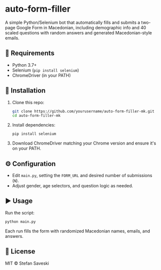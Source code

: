 # auto-form-filler

A simple Python/Selenium bot that automatically fills and submits a two-page Google Form in Macedonian, including demographic info and 40 scaled questions with random answers and generated Macedonian-style emails.

## 🔧 Requirements

- Python 3.7+
- Selenium (`pip install selenium`)
- ChromeDriver (in your PATH)

## 🚀 Installation

1. Clone this repo:
   ```bash
   git clone https://github.com/yourusername/auto-form-filler-mk.git
   cd auto-form-filler-mk
   ```
2. Install dependencies:
   ```bash
   pip install selenium
   ```
3. Download ChromeDriver matching your Chrome version and ensure it's on your PATH.

## ⚙️ Configuration

- Edit `main.py`, setting the `FORM_URL` and desired number of submissions (`N`).
- Adjust gender, age selectors, and question logic as needed.

## ▶️ Usage

Run the script:
```bash
python main.py
```

Each run fills the form with randomized Macedonian names, emails, and answers.

## 📄 License

MIT © Stefan Saveski


